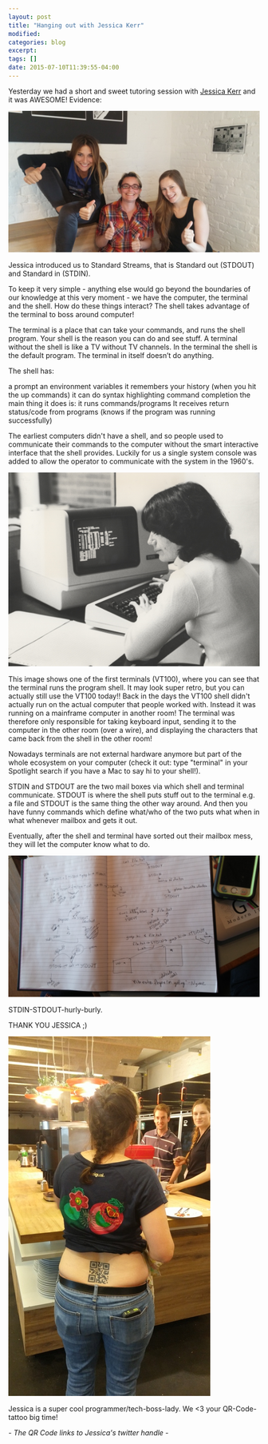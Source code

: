 ```yaml
---
layout: post
title: "Hanging out with Jessica Kerr"
modified:
categories: blog
excerpt:
tags: []
date: 2015-07-10T11:39:55-04:00
---
```


Yesterday we had a short and sweet tutoring session with [Jessica Kerr](https://twitter.com/jessitron?lang=de) and it was AWESOME! Evidence:

![Hanging out](/images/JessicaKerr.jpg)

Jessica introduced us to Standard Streams, that is Standard out (STDOUT) and Standard in (STDIN).

To keep it very simple - anything else would go beyond the boundaries of our knowledge at this very moment - we have the computer, the terminal and the shell. How do these things interact? The shell takes advantage of the terminal to boss around computer! 

The terminal is a place that can take your commands, and runs the shell program. Your shell is the reason you can do and see stuff. A terminal without the shell is like a TV without TV channels. In the terminal the shell is the default program. The terminal in itself doesn’t do anything. 

The shell has:

a prompt 
an environment
variables
it remembers your history (when you hit the up commands)
it can do syntax highlighting
command completion
the main thing it does is: it runs commands/programs
It receives return status/code from programs (knows if the program was running successfully)


The earliest computers didn't have a shell, and so people used to communicate their commands to the computer without the smart interactive interface that the shell provides. Luckily for us a single system console was added to allow the operator to communicate with the system in the 1960's.

![TV100](/images/TV100.jpg)

This image shows one of the first terminals (VT100), where you can see that the terminal runs the program shell. It may look super retro, but you can actually still use the VT100 today!! Back in the days the VT100 shell didn't actually run on the actual computer that people worked with. Instead it was running on a mainframe computer in another room! The terminal was therefore only responsible for taking keyboard input, sending it to the computer in the other room (over a wire), and displaying the characters that came back from the shell in the other room! 

Nowadays terminals are not external hardware anymore but part of the whole ecosystem on your computer (check it out: type "terminal" in your Spotlight search if you have a Mac to say hi to your shell!). 

STDIN and STDOUT are the two mail boxes via which shell and terminal communicate. STDOUT is where the shell puts stuff out to the terminal e.g. a file and STDOUT is the same thing the other way around. And then you have funny commands which define what/who of the two puts what when in what whenever mailbox and gets it out.

Eventually, after the shell and terminal have sorted out their mailbox mess, they will let the computer know what to do.

![STDINOUT](/images/STDOUTIN.jpg)

STDIN-STDOUT-hurly-burly.


THANK YOU JESSICA ;)


![Jessica](/images/Jessicas_personal_QR_code.jpg)

Jessica is a super cool programmer/tech-boss-lady. We <3 your QR-Code-tattoo big time!

*- The QR Code links to Jessica's twitter handle -*


